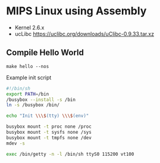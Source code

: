# MIPS Linux using Assembly


- Kernel 2.6.x
- ucLibc https://uclibc.org/downloads/uClibc-0.9.33.tar.xz

## Compile Hello World
```
make hello --nos
```
Example init script
``` bash
#!/bin/sh
export PATH=/bin
/busybox --install -s /bin
ln -s /busybox /bin/

echo "Init \\\$(tty) \\\$(env)"

busybox mount -t proc none /proc
busybox mount -t sysfs none /sys
busybox mount -t tmpfs none /dev
mdev -s

exec /bin/getty -n -l /bin/sh ttyS0 115200 vt100
```